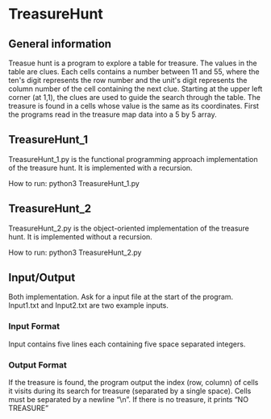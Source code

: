 # TreasureHunt

## General information
Treasue hunt is a program to explore a table for treasure. The values in the table are clues. Each cells contains a number between 11 and 55, where the ten's digit represents the row number and the unit's digit represents the column number of the cell containing the next clue. Starting at the upper left corner (at 1,1), the clues are used to guide the search through the table. The treasure is found in a cells whose value is the same as its coordinates.
First the programs read in the treasure map data into a 5 by 5 array.

## TreasureHunt_1

TreasureHunt_1.py is the functional programming approach implementation of the treasure hunt. It is implemented with a recursion.

How to run: python3 TreasureHunt_1.py

## TreasureHunt_2

TreasureHunt_2.py is the object-oriented implementation of the treasure hunt. It is implemented without a recursion.

How to run: python3 TreasureHunt_2.py


## Input/Output

Both implementation. Ask for a input file at the start of the program. Input1.txt and Input2.txt are two example inputs.
### Input Format
Input contains five lines each containing five space separated integers.

### Output Format
If the treasure is found, the program output the index (row, column) of cells it visits during its search for treasure (separated by a single space). Cells must be separated by a newline “\n”.
If there is no treasure, it prints “NO TREASURE”
